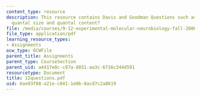 ```yaml
---
content_type: resource
description: This resource contains Davis and Goodman Questions such as how to calculate
  quantal size and quantal content?
file: /media/courses/9-12-experimental-molecular-neurobiology-fall-2006/6ae93f08a21ec0411e0b8acd7c2a8619_12questions.pdf
file_type: application/pdf
learning_resource_types:
- Assignments
ocw_type: OCWFile
parent_title: Assignments
parent_type: CourseSection
parent_uid: a4d17e8c-c87a-8031-aa3c-6716c344d591
resourcetype: Document
title: 12questions.pdf
uid: 6ae93f08-a21e-c041-1e0b-8acd7c2a8619
---
```

